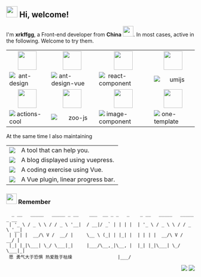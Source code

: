<h2> <img src="https://emojis.slackmojis.com/emojis/images/1588315024/8823/hyperkitty.gif?1588315024" width="30" /> Hi, welcome! </h2>

I'm **xrkffgg**, a Front-end developer from **China** <img src="https://image.flaticon.com/icons/svg/630/630667.svg" width="28" />. In most cases, active in the following. Welcome to try them.

<table>
  <tr>
    <td align="center">
      <a href="https://github.com/ant-design/ant-design">
        <img src="https://avatars1.githubusercontent.com/u/12101536?s=200&v=4" width="50" />
      </a>
    </td>
    <td align="center">
      <a href="https://github.com/vueComponent/ant-design-vue">
        <img src="https://avatars2.githubusercontent.com/u/32120805?s=200&v=4" width="50" />
      </a>
    </td>
    <td align="center">
      <a href="https://github.com/react-component">
        <img src="https://avatars1.githubusercontent.com/u/9441414?s=200&v=4" width="50" />
      </a>
    </td>
    <td align="center">
      <a href="https://github.com/umijs">
        <img src="https://avatars2.githubusercontent.com/u/33895495?s=200&v=4" width="50" />
      </a>
    </td>
  </tr>
  <tr>
    <td align="left">
      <img src="https://placehold.it/10/2e74ff/2e74ff?text=+" />
      &nbsp;ant-design
    </td>
    <td align="left">
      <img src="https://placehold.it/10/36cfc9/36cfc9?text=+" />
      ant-design-vue
    </td>
    <td align="left">
      <img src="https://placehold.it/10/61dafb/61dafb?text=+" />
      &nbsp;react-component
    </td>
    <td align="left">
      <img src="https://placehold.it/10/b37feb/b37feb?text=+" />
      &nbsp;&nbsp;&nbsp;&nbsp;&nbsp;umijs
    </td>
  </tr>

  <tr>
    <td align="center">
      <a href="https://github.com/actions-cool">
        <img src="https://avatars1.githubusercontent.com/u/73879334?s=200&v=4" width="50" />
      </a>
    </td>
    <td align="center">
      <a href="https://github.com/zoo-js">
        <img src="https://avatars2.githubusercontent.com/u/70757173?s=200&v=4" width="50" />
      </a>
    </td>
    <td align="center">
      <a href="https://github.com/image-component">
        <img src="https://avatars1.githubusercontent.com/u/75532006?s=200&v=4" width="50" />
      </a>
    </td>
    <td align="center">
      <a href="https://github.com/one-template">
        <img src="https://avatars2.githubusercontent.com/u/75602446?s=200&v=4" width="50" />
      </a>
    </td>
  </tr>
  <tr>
    <td align="left">
      <img src="https://placehold.it/10/42a5f5/42a5f5?text=+" />
      actions-cool
    </td>
    <td align="left">
      <img src="https://placehold.it/10/3dc285/3dc285?text=+" />
      &nbsp;&nbsp;&nbsp;&nbsp;&nbsp;&nbsp;zoo-js
    </td>
    <td align="left">
      <img src="https://placehold.it/10/85a5ff/85a5ff?text=+" />
      image-component
    </td>
    <td align="left">
      <img src="https://placehold.it/10/e97b83/e97b83?text=+" />
      one-template
    </td>
  </tr>
</table>

At the same time I also maintaining

<table>
  <tr>
    <td>
      <a href="https://github.com/xrkffgg/Ktools">
        <img src="https://img.shields.io/badge/K-tools-%239287e7?style=flat-square" />
      </a>
    </td>
    <td>A tool that can help you.</td>
  </tr>
  <tr>
    <td>
      <a href="https://github.com/xrkffgg/Knotes">
        <img src="https://img.shields.io/badge/K-notes-%231890ff?style=flat-square" />
      </a>
    </td>
    <td>A blog displayed using vuepress.</td>
  </tr>
  <tr>
    <td>
      <a href="https://github.com/xrkffgg/Kvue">
        <img src="https://img.shields.io/badge/K-vue-%232ea44f?style=flat-square" />
      </a>
    </td>
    <td>A coding exercise using Vue.</td>
  </tr>
  <tr>
    <td>
      <a href="https://github.com/xrkffgg/k-progress">
        <img src="https://img.shields.io/badge/K-progress-%23ff7875?style=flat-square" />
      </a>
    </td>
    <td>A Vue plugin, linear progress bar.</td>
  </tr>
</table>

<h3> <img src="https://emojis.slackmojis.com/emojis/images/1569381018/6481/heart-8bit-1.gif?1569381018" width="28" /> Remember</h3>

```
  _ __   _____   _____ _ __    ___  __ _ _   _    _ __   _____   _____ _ __
 | '_ \ / _ \ \ / / _ \ '__|  / __|/ _` | | | |  | '_ \ / _ \ \ / / _ \ '__|
 | | | |  __/\ V /  __/ |     \__ \ (_| | |_| |  | | | |  __/\ V /  __/ |
 |_| |_|\___| \_/ \___|_|     |___/\__,_|\__, |  |_| |_|\___| \_/ \___|_|
 愿 勇气大于恐惧 热爱胜于枯燥                 |___/
```

<p align="right">
<img src="https://visitor-badge.glitch.me/badge?page_id=xrkffgg.xrkffgg" />
<img src="http://hits.dwyl.com/xrkffgg/xrkffgg.svg" />
</p>
